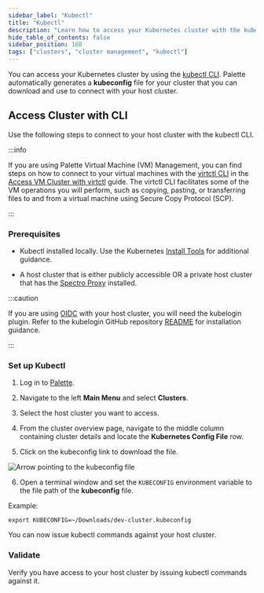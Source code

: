 ```yaml
---
sidebar_label: "Kubectl"
title: "Kubectl"
description: "Learn how to access your Kubernetes cluster with the kubectl CLI."
hide_table_of_contents: false
sidebar_position: 160
tags: ["clusters", "cluster management", "kubectl"]
---
```



You can access your Kubernetes cluster by using the [kubectl CLI](https://kubernetes.io/docs/reference/kubectl/). Palette automatically generates a **kubeconfig** file for your cluster that you can download and use to connect with your host cluster.


## Access Cluster with CLI

Use the following steps to connect to your host cluster with the kubectl CLI.


:::info

If you are using Palette Virtual Machine (VM) Management, you can find steps on how to connect to your virtual machines with the [virtctl CLI](https://kubevirt.io/user-guide/operations/virtctl_client_tool/) in the [Access VM Cluster with virtctl](../../vm-management/create-manage-vm/access-cluster-with-virtctl.md) guide. The virtctl CLI facilitates some of the VM operations you will perform, such as copying, pasting, or transferring files to and from a virtual machine using Secure Copy Protocol (SCP).

:::

### Prerequisites

- Kubectl installed locally. Use the Kubernetes [Install Tools](https://kubernetes.io/docs/tasks/tools/) for additional guidance.


- A host cluster that is either publicly accessible OR a private host cluster that has the [Spectro Proxy](../../integrations/frp.md) installed.


:::caution

If you are using [OIDC](./cluster-rbac.md) with your host cluster, you will need the kubelogin plugin. Refer to the kubelogin GitHub repository [README](https://github.com/int128/kubelogin#setup) for installation guidance.

:::


### Set up Kubectl

1. Log in to [Palette](https://spectrocloud.com).



2. Navigate to the left **Main Menu** and select **Clusters**.



3. Select the host cluster you want to access.


4. From the cluster overview page, navigate to the middle column containing cluster details and locate the **Kubernetes Config File** row.


5. Click on the kubeconfig link to download the file.

  ![Arrow pointing to the kubeconfig file](/clusters_cluster-management_palette-webctl_cluster-details-overview.png)


6. Open a terminal window and set the `KUBECONFIG` environment variable to the file path of the **kubeconfig** file.
  
  Example:
  ```shell
  export KUBECONFIG=~/Downloads/dev-cluster.kubeconfig 
  ```


You can now issue kubectl commands against your host cluster.


### Validate

Verify you have access to your host cluster by issuing kubectl commands against it. 



<!-- # Overview

Palette leverages Kubectl through an in-built command line interface for the users to communicate with their workload clusters. This enables our users to deploy applications, inspect and manage cluster resources, and view logs using the Palette terminal without an external terminal. 

# Usage Scenarios

* Cluster Access
* Cluster access with OIDC Authentication enabled
* Cluster access with Spectro Proxy  
* CLI-Based Cluster Access

## Cluster Access

For general scenario, a user can connect to the cluster directly as below:

<br/>

1. Launch a cluster from the `Project Admin` Console.


2. Go the the `Cluster Details` page 


3. Click the `Connect` button available at the `Kubernetes Config File.` 


4. Wait for the terminal to be launched and start communicating to the cluster using the `kubectl` commands.


## Cluster Access with OIDC Authentication Enabled

Cluster access with OIDC authentication enables the clients to verify the end user's identity before establishing cluster connectivity. The user needs to establish an OIDC-based authentication to the cluster through an identity provider of their choice. To establish cluster access with OIDC authentication, follow the steps below:

<br/>

1. Connfigure the OIDC provider callback or redirect url to use the following URL: `https://console.spectrocloud.com/v1/shelly/oidc/callback`


2. Launch a cluster from the **Project** scope and enable cluster OIDC.

	**Note:** To enable OIDC, the user can use the Spectro RBAC Add-on or the Kubernetes YAML file.


3. Go the the **Cluster Details** page. 


4. Click the **Connect** button by the **Kubernetes Config File**


5. Wait for the terminal to be launched.

 
6. Once the terminal is launched, give a kubectl command to obtain the console endpoint.


7. Copy the endpoint on the terminal, open a browser window, and provide your OIDC credentials.


8. After successful login to the page, get back to the terminal and start communicating to the cluster using the `kubectl` commands.

## Cluster Access with Spectro Proxy  
  
Palette users can attach [Spectro Proxy](/integrations/frp/) pack to the cluster profile while profile creation. This installs the FRP client to the workload clusters and configures it with an FRP server to establish external connectivity for private clusters. To establish cluster access with Spectro Proxy (Forward Reverse Proxy), follow the steps below:

<br/>

1. Launch a cluster from the ‘Project Admin’ Console.
**Note:** The cluster profile must have an attached Spectro Proxy add-on pack.


2. Go the the `Cluster Details` page. 


3. Click the ‘Connect’ button at the ‘Kubernetes Config File.’ 


4. Wait for the terminal to be launched.


5. Once the terminal launch, give the following command:

```
kubectl config set-cluster <CLUSTER_NAME> --insecure-skip-tls-verify=true
```


6. This establishes the connectivity between the workload cluster and external API. Now the user can start communicating to the cluster using the ‘kubectl’ commands.

:::info

While creating EKS clusters with a **Private** endpoint, adding a proxy pack is mandatory for establishing Palette Web kubectl connectivity.

:::


## CLI-Based Cluster Access

The users can establish connectivity for public clusters via the public cloud CLI. To establish the CLI-based cluster access, follow the steps below:

<br />

1. Launch a cluster from the `Project Administrator` Console.


2. Go the the `Cluster Details` page.


3. Click the `Connect` button available at the `Kubernetes Config File.` 


4. Wait for the terminal to be launched. Once the terminal is launched, configure the `Public Cloud CLI`.

 **Example:**
For AWS clusters, the CLI can be configured using the below command and authenticate using the AWS console credentials like Access key and Secret key.

<br />

  ```
  		aws configure
  ```


5. Once the configuration is done, start communicating to the cluster using the ‘kubectl’ commands.



 -->
